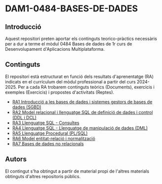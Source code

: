 # DAM1-0484-BASES-DE-DADES
## Introducció
Aquest repositori preten aportar els continguts teorico-pràctics necessàris per a dur a terme el mòdul 0484 Bases de dades de 1r curs de Desenvolupament d'Aplicacions Multiplataforma.
## Continguts
El repositori està estructurat en funció dels resultats d'aprenentatge (RA) indicats en el currículum del mòdul professional a partir del curs 2024-2025. Per a cada RA trobarem continguts teòrics (Documents), exercicis i exemples (Exercicis) i propostes d'activitats (Reptes).
+ [RA1 Introducció a les bases de dades i sistemes gestors de bases de dades (SGBD)](https://github.com/aprat50/DAM1-0484-BASES-DE-DADES/tree/master/RA1%20Intro%20bases%20de%20dades%20i%20SGBD)
+ [RA2 Model relacional i llenguatge SQL de definició de dades i control (DDL i DCL)](https://github.com/aprat50/DAM1-0484-BASES-DE-DADES/tree/master/RA2%20Model%20relacionsl%20i%20llenguatges%20DDL%20i%20DCL)
+ [RA3 Llenguatge SQL - Consultes](https://github.com/aprat50/DAM1-0484-BASES-DE-DADES/tree/master/RA3%20Llenguatge%20SQL%20consultes)
+ [RA4 Llenguatge SQL - Llenguatge de manipulació de dades (DML)](https://github.com/aprat50/DAM1-0484-BASES-DE-DADES/tree/master/RA4%20Llenguatge%20SQL%20DML)
+ [RA5 Llenguatge Procedural (PL/SQL)](https://github.com/aprat50/DAM1-0484-BASES-DE-DADES/tree/master/RA5%20Llenguatge%20procedural%20PL-SQL)
+ [RA6 Model entitat-relació i normalització](https://github.com/aprat50/DAM1-0484-BASES-DE-DADES/tree/master/RA6%20Model%20entitat-relaci%C3%B3%20i%20normalitzaci%C3%B3)
+ [RA7 Bases de dades no relacionals](https://github.com/aprat50/DAM1-0484-BASES-DE-DADES/tree/master/RA7%20Bases%20de%20dades%20no%20relacionals)
## Autors
El contingut s'ha obtingut a partir de material propi de l'altres materials obtinguts d'altres repositoris públics.
